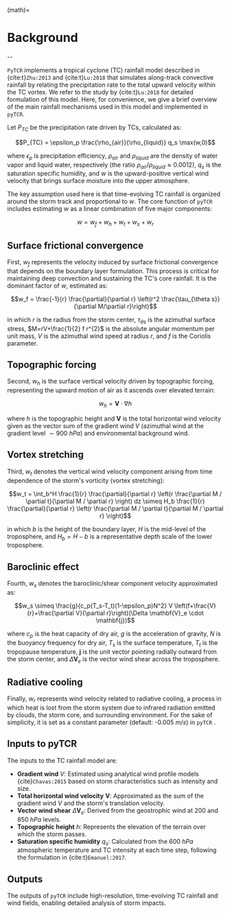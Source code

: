 (math)=

# Background

--

`PyTCR` implements a tropical cyclone (TC) rainfall model described in {cite:t}`Zhu:2013` and {cite:t}`Lu:2018` that simulates along-track convective rainfall by relating the precipitation rate to the total upward velocity within the TC vortex. We refer to the study by {cite:t}`Lu:2018` for detailed formulation of this model. Here, for convenience, we give a brief overview of the main rainfall mechanisms used in this model and implemented in `pyTCR`.

Let $P_{TC}$ be the precipitation rate driven by TCs, calculated as:

$$P_{TC} = \epsilon_p \frac{\rho_{air}}{\rho_{liquid}} q_s \max(w,0)$$

where $\epsilon_p$ is precipitation efficiency, $\rho_{air}$ and $\rho_{liquid}$ are the density of water vapor and liquid water, respectively (the ratio $\rho_{air}/\rho_{liquid}\approx 0.0012$), $q_s$ is the saturation specific humidity, and $w$ is the upward-positive vertical wind velocity that brings surface moisture into the upper atmosphere.

The key assumption used here is that time-evolving TC rainfall is organized around the storm track and proportional to $w$. The core function of `pyTCR` includes estimating $w$ as a linear combination of five major components:

$$w = w_f + w_h + w_t + w_s + w_r$$

## Surface frictional convergence
First, $w_f$ represents the velocity induced by surface frictional convergence that depends on the boundary layer formulation. This process is critical for maintaining deep convection and sustaining the TC's core rainfall. It is the dominant factor of $w$, estimated as:

$$w_f = \frac{-1}{r} \frac{\partial}{\partial r} \left(r^2 \frac{\tau_{\theta s}}{\partial M/\partial r}\right)$$

in which $r$ is the radius from the storm center, $\tau_{\theta s}$ is the azimuthal surface stress, $M=rV+\frac{1}{2} f r^{2}$ is the absolute angular momentum per unit mass, $V$ is the azimuthal wind speed at radius $r$, and $f$ is the Coriolis parameter. 

## Topographic forcing
Second, $w_h$ is the surface vertical velocity driven by topographic forcing, representing the upward motion of air as it ascends over elevated terrain:

$$w_h = \mathbf{V} \cdot \nabla h$$

where $h$ is the topographic height and $\mathbf{V}$ is the total horizontal wind velocity given as the vector sum of the gradient wind $V$ (azimuthal wind at the gradient level $\sim900$ $hPa$) and environmental background wind. 

## Vortex stretching
Third, $w_t$ denotes the vertical wind velocity component arising from time dependence of the storm's vorticity (vortex stretching):

$$w_t = \int_b^H \frac{1}{r} \frac{\partial}{\partial r} \left(r \frac{\partial M / \partial t}{\partial M / \partial r} \right) dz \simeq H_b \frac{1}{r} \frac{\partial}{\partial r} \left(r \frac{\partial M / \partial t}{\partial M / \partial r} \right)$$

in which $b$ is the height of the boundary layer, $H$ is the mid-level of the troposphere, and $H_b = H-b$ is a representative depth scale of the lower troposphere.

## Baroclinic effect
Fourth, $w_s$ denotes the baroclinic/shear component velocity approximated as:

$$w_s \simeq \frac{g}{c_p(T_s-T_t)(1-\epsilon_p)N^2} V \left(f+\frac{V}{r}+\frac{\partial V}{\partial r}\right)(\Delta \mathbf{V}_e \cdot \mathbf{j})$$

where $c_p$ is the heat capacity of dry air, $g$ is the acceleration of gravity, $N$ is the buoyancy frequency for dry air, $T_s$ is the surface temperature, $T_t$ is the tropopause temperature, $\mathbf{j}$ is the unit vector pointing radially outward from the storm center, and $\Delta\mathbf{V}_e$ is the vector wind shear across the troposphere.

## Radiative cooling
Finally, $w_r$ represents wind velocity related to radiative cooling, a process in which heat is lost from the storm system due to infrared radiation emitted by clouds, the storm core, and surrounding environment. For the sake of simplicity, it is set as a constant parameter (default: -0.005 $m/s$) in `pyTCR` .

## Inputs to pyTCR
The inputs to the TC rainfall model are:

- **Gradient wind** $V$: Estimated using analytical wind profile models {cite}`Chavas:2015` based on storm characteristics such as intensity and size.
- **Total horizontal wind velocity** $\mathbf{V}$: Approximated as the sum of the gradient wind $V$ and the storm's translation velocity.
- **Vector wind shear** $\Delta \mathbf{V}_e$: Derived from the geostrophic wind at 200 and 850 $hPa$ levels.
- **Topographic height** $h$: Represents the elevation of the terrain over which the storm passes.
- **Saturation specific humidity** $q_s$: Calculated from the 600 $hPa$ atmospheric temperature and TC intensity at each time step, following the formulation in {cite:t}`Emanuel:2017`.

## Outputs
The outputs of `pyTCR` include high-resolution, time-evolving TC rainfall and wind fields, enabling detailed analysis of storm impacts.
